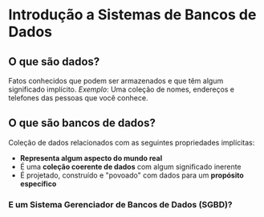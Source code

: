 # Introdução a Sistemas de Bancos de Dados

## O que são dados?
Fatos conhecidos que podem ser armazenados e que têm algum significado implícito. 
*Exemplo*: Uma coleção de nomes, endereços e telefones das pessoas que você conhece.

## O que são bancos de dados?
Coleção de dados relacionados com as seguintes propriedades implícitas:
- **Representa algum aspecto do mundo real**
- É uma **coleção coerente de dados** com algum significado inerente
- É projetado, construído e "povoado" com dados para um **propósito específico**

### E um Sistema Gerenciador de Bancos de Dados (SGBD)?

